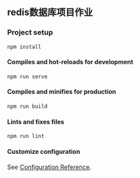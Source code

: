 <!--
 * @Descripttion: 
 * @Author: LJZ
 * @Date: 2020-12-01 22:24:23
 * @LastEditTime: 2020-12-28 00:31:21
-->
## redis数据库项目作业
### Project setup
```
npm install
```

#### Compiles and hot-reloads for development

```
npm run serve
```

#### Compiles and minifies for production
```
npm run build
```

#### Lints and fixes files
```
npm run lint
```

#### Customize configuration
See [Configuration Reference](https://cli.vuejs.org/config/).
